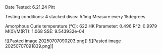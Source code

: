 Date Tested: 6.21.24 Pitt

Testing conditions:
4 stacked discs: 5.1mg
Measure every 15degrees

Amorphous Curie temperature (°C): 622
HK Parameter: 0.496
R^2: 0.9979
M(0)/M(RT): 1.068
SSE: 9.543932e-04

![[Pasted image 20250707090203.png]]
![[Pasted image 20250707091839.png]]
